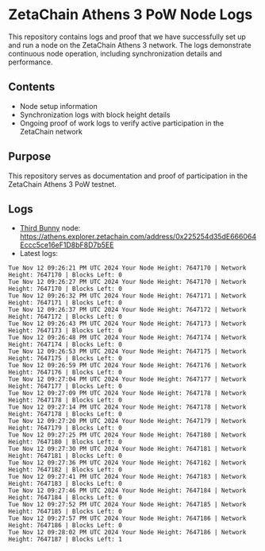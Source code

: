 # ZetaChain Athens 3 PoW Node Logs
This repository contains logs and proof that we have successfully set up and run a node on the ZetaChain Athens 3 network. The logs demonstrate continuous node operation, including synchronization details and performance.

## Contents
- Node setup information
- Synchronization logs with block height details
- Ongoing proof of work logs to verify active participation in the ZetaChain network

## Purpose
This repository serves as documentation and proof of participation in the ZetaChain Athens 3 PoW testnet.

## Logs

- [Third Bunny](https://thirdbunny.xyz/) node: https://athens.explorer.zetachain.com/address/0x225254d35dE666064Eccc5ce16eF1D8bF8D7b5EE
- Latest logs:
```
Tue Nov 12 09:26:21 PM UTC 2024 Your Node Height: 7647170 | Network Height: 7647170 | Blocks Left: 0
Tue Nov 12 09:26:27 PM UTC 2024 Your Node Height: 7647170 | Network Height: 7647170 | Blocks Left: 0
Tue Nov 12 09:26:32 PM UTC 2024 Your Node Height: 7647171 | Network Height: 7647171 | Blocks Left: 0
Tue Nov 12 09:26:37 PM UTC 2024 Your Node Height: 7647172 | Network Height: 7647172 | Blocks Left: 0
Tue Nov 12 09:26:43 PM UTC 2024 Your Node Height: 7647173 | Network Height: 7647173 | Blocks Left: 0
Tue Nov 12 09:26:48 PM UTC 2024 Your Node Height: 7647174 | Network Height: 7647174 | Blocks Left: 0
Tue Nov 12 09:26:53 PM UTC 2024 Your Node Height: 7647175 | Network Height: 7647175 | Blocks Left: 0
Tue Nov 12 09:26:59 PM UTC 2024 Your Node Height: 7647176 | Network Height: 7647176 | Blocks Left: 0
Tue Nov 12 09:27:04 PM UTC 2024 Your Node Height: 7647177 | Network Height: 7647177 | Blocks Left: 0
Tue Nov 12 09:27:09 PM UTC 2024 Your Node Height: 7647178 | Network Height: 7647178 | Blocks Left: 0
Tue Nov 12 09:27:14 PM UTC 2024 Your Node Height: 7647178 | Network Height: 7647178 | Blocks Left: 0
Tue Nov 12 09:27:20 PM UTC 2024 Your Node Height: 7647179 | Network Height: 7647179 | Blocks Left: 0
Tue Nov 12 09:27:25 PM UTC 2024 Your Node Height: 7647180 | Network Height: 7647180 | Blocks Left: 0
Tue Nov 12 09:27:30 PM UTC 2024 Your Node Height: 7647181 | Network Height: 7647181 | Blocks Left: 0
Tue Nov 12 09:27:36 PM UTC 2024 Your Node Height: 7647182 | Network Height: 7647182 | Blocks Left: 0
Tue Nov 12 09:27:41 PM UTC 2024 Your Node Height: 7647183 | Network Height: 7647183 | Blocks Left: 0
Tue Nov 12 09:27:46 PM UTC 2024 Your Node Height: 7647184 | Network Height: 7647184 | Blocks Left: 0
Tue Nov 12 09:27:52 PM UTC 2024 Your Node Height: 7647185 | Network Height: 7647185 | Blocks Left: 0
Tue Nov 12 09:27:57 PM UTC 2024 Your Node Height: 7647186 | Network Height: 7647186 | Blocks Left: 0
Tue Nov 12 09:28:02 PM UTC 2024 Your Node Height: 7647186 | Network Height: 7647187 | Blocks Left: 1
```
